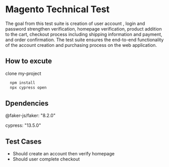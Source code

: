 
# Magento Technical Test

The goal from this test suite is creation of user account , login and password strengthen verification, homepage verification, product addition to the cart, checkout process including shipping information and payment, and order confirmation. 
The test suite ensures the end-to-end functionality of the account creation and purchasing process on the web application.



## How to excute

clone my-project 

```bash
  npm install 
  npx cypress open
```
    
## Dpendencies

@faker-js/faker: "8.2.0"

cypress: "13.5.0"



## Test Cases

- Should create an account then verify homepage
- Should user complete checkout


